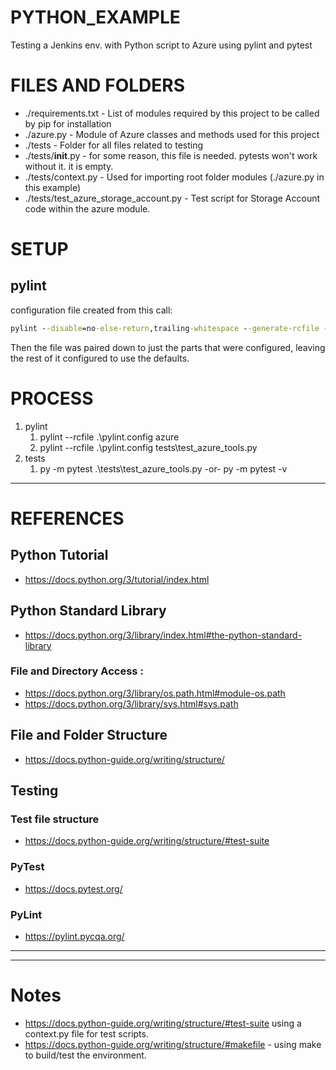 # PYTHON_EXAMPLE
Testing a Jenkins env. with Python script to Azure using pylint and pytest

# FILES AND FOLDERS
* ./requirements.txt - List of modules required by this project to be called by pip for installation
* ./azure.py - Module of Azure classes and methods used for this project  
* ./tests - Folder for all files related to testing
* ./tests/__init__.py - for some reason, this file is needed. pytests won't work without it. it is empty.
* ./tests/context.py - Used for importing root folder modules (./azure.py in this example)
* ./tests/test_azure_storage_account.py - Test script for Storage Account code within the azure module.

# SETUP
## pylint
configuration file created from this call:
```cmd
pylint --disable=no-else-return,trailing-whitespace --generate-rcfile --max-line-length 140 > pylint.config2
```
Then the file was paired down to just the parts that were configured, leaving the rest of it configured to use
the defaults.


# PROCESS
1. pylint
   1. pylint --rcfile .\pylint.config azure
   2. pylint --rcfile .\pylint.config tests\test_azure_tools.py
2. tests
   1. py -m pytest .\tests\test_azure_tools.py -or- py -m pytest -v

---


# REFERENCES
## Python Tutorial
 - https://docs.python.org/3/tutorial/index.html
## Python Standard Library
 - https://docs.python.org/3/library/index.html#the-python-standard-library
### File and Directory Access :
 - https://docs.python.org/3/library/os.path.html#module-os.path
 - https://docs.python.org/3/library/sys.html#sys.path

## File and Folder Structure
 - https://docs.python-guide.org/writing/structure/

## Testing
### Test file structure
 - https://docs.python-guide.org/writing/structure/#test-suite

### PyTest
 - https://docs.pytest.org/

### PyLint
 - https://pylint.pycqa.org/

---
---

# Notes
* https://docs.python-guide.org/writing/structure/#test-suite using a context.py file for test scripts.
* https://docs.python-guide.org/writing/structure/#makefile - using make to build/test the environment.